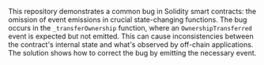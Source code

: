 This repository demonstrates a common bug in Solidity smart contracts: the omission of event emissions in crucial state-changing functions. The bug occurs in the `_transferOwnership` function, where an `OwnershipTransferred` event is expected but not emitted. This can cause inconsistencies between the contract's internal state and what's observed by off-chain applications.  The solution shows how to correct the bug by emitting the necessary event.